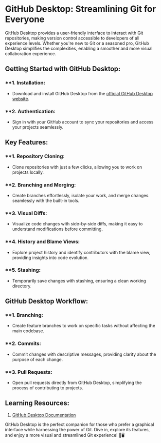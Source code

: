 # GitHub Desktop: Streamlining Git for Everyone

GitHub Desktop provides a user-friendly interface to interact with Git repositories, making version control accessible to developers of all experience levels. Whether you're new to Git or a seasoned pro, GitHub Desktop simplifies the complexities, enabling a smoother and more visual collaboration experience.

## **Getting Started with GitHub Desktop:**

### **1. **Installation:**

- Download and install GitHub Desktop from the [official GitHub Desktop website](https://desktop.github.com/).

### **2. **Authentication:**

- Sign in with your GitHub account to sync your repositories and access your projects seamlessly.

## **Key Features:**

### **1. **Repository Cloning:**

- Clone repositories with just a few clicks, allowing you to work on projects locally.

### **2. **Branching and Merging:**

- Create branches effortlessly, isolate your work, and merge changes seamlessly with the built-in tools.

### **3. **Visual Diffs:**

- Visualize code changes with side-by-side diffs, making it easy to understand modifications before committing.

### **4. **History and Blame Views:**

- Explore project history and identify contributors with the blame view, providing insights into code evolution.

### **5. **Stashing:**

- Temporarily save changes with stashing, ensuring a clean working directory.

## **GitHub Desktop Workflow:**

### **1. **Branching:**

- Create feature branches to work on specific tasks without affecting the main codebase.

### **2. **Commits:**

- Commit changes with descriptive messages, providing clarity about the purpose of each change.

### **3. **Pull Requests:**

- Open pull requests directly from GitHub Desktop, simplifying the process of contributing to projects.

## **Learning Resources:**

1. [GitHub Desktop Documentation](https://docs.github.com/en/desktop)

GitHub Desktop is the perfect companion for those who prefer a graphical interface while harnessing the power of Git. Dive in, explore its features, and enjoy a more visual and streamlined Git experience! &#128640;&#128421;&#65039;
